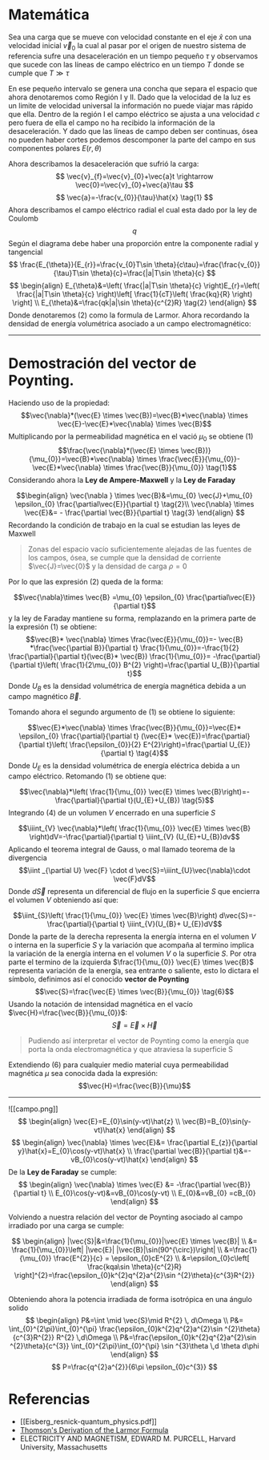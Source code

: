 # Matemática 

Sea una carga que se mueve con velocidad constante en el eje $\hat{x}$ con una velocidad inicial $\vec{v}_{0}$ la cual al pasar por el origen de nuestro sistema de referencia sufre una desaceleración en un tiempo pequeño $\tau$ y observamos que sucede con las líneas de campo eléctrico en un tiempo $T$ donde se cumple que $T\gg \tau$


En ese pequeño intervalo se genera una concha que separa el espacio que ahora denotaremos como Región I y II. Dado que la velocidad de la luz es un limite de velocidad universal la información no puede viajar mas rápido que ella. Dentro de la región I el campo eléctrico se ajusta a una velocidad $c$ pero fuera de ella el campo no ha recibido la información de la desaceleración. Y dado que las líneas de campo deben ser continuas, ósea no pueden haber cortes podemos descomponer la parte del campo en sus componentes polares $E(r, \theta)$

Ahora describamos la desaceleración que sufrió la carga:
$$
\vec{v}_{f}=\vec{v}_{0}+\vec{a}t \rightarrow \vec{0}=\vec{v}_{0}+\vec{a}\tau
$$
$$
\vec{a}=-\frac{v_{0}}{\tau}\hat{x} \tag{1}
$$
Ahora describamos el campo eléctrico radial el cual esta dado por la ley de Coulomb
$$
q
$$
Según el diagrama debe haber una proporción entre la componente radial y tangencial 
$$
\frac{E_{\theta}}{E_{r}}=\frac{v_{0}T\sin \theta}{c\tau}=\frac{\frac{v_{0}}{\tau}T\sin \theta}{c}=\frac{|a|T\sin \theta}{c}
$$
$$
\begin{align}
E_{\theta}&=\left( \frac{|a|T\sin \theta}{c} \right)E_{r}=\left( \frac{|a|T\sin \theta}{c} \right)\left[ \frac{1}{cT}\left( \frac{kq}{R} \right) \right] \\
E_{\theta}&=\frac{qk|a|\sin \theta}{c^{2}R} \tag{2}
\end{align}
$$
Donde denotaremos $(2)$ como la formula de Larmor. Ahora recordando la densidad de energía volumétrica asociado a un campo electromagnético: 
_____
# Demostración del vector de Poynting.
Haciendo uso de la propiedad:$$\vec{\nabla}*(\vec{E} \times \vec{B})=\vec{B}*\vec{\nabla} \times \vec{E}-\vec{E}*\vec{\nabla} \times \vec{B}$$ Multiplicando por la permeabilidad magnética en el vació $\mu_{0}$ se obtiene $(1)$ $$\frac{\vec{\nabla}*(\vec{E} \times \vec{B})}{\mu_{0}}=\vec{B}*\vec{\nabla} \times \frac{\vec{E}}{\mu_{0}}-\vec{E}*\vec{\nabla} \times \frac{\vec{B}}{\mu_{0}} \tag{1}$$
Considerando ahora la **Ley de Ampere-Maxwell** y la **Ley de Faraday** 

$$\begin{align}
\vec{\nabla } \times \vec{B}&=\mu_{0} \vec{J}+\mu_{0} \epsilon_{0}  \frac{\partial\vec{E}}{\partial t} \tag{2}\\
\vec{\nabla} \times \vec{E}&= - \frac{\partial \vec{B}}{\partial t} \tag{3}
\end{align} 
$$
Recordando la condición de trabajo en la cual se estudian las leyes de Maxwell 

> Zonas del espacio vacío suficientemente alejadas de las fuentes de los campos, ósea, se cumple que la densidad de corriente $\vec{J}=\vec{0}$ y la densidad de carga $\rho=0$

Por lo que las expresión $(2)$ queda de la forma:

$$\vec{\nabla}\times \vec{B} =\mu_{0} \epsilon_{0}  \frac{\partial\vec{E}}{\partial t}$$
y la ley de Faraday mantiene su forma, remplazando en la primera parte de la expresión $(1)$ se obtiene: $$\vec{B}* \vec{\nabla} \times \frac{\vec{E}}{\mu_{0}}=- \vec{B} *\frac{\vec{\partial B}}{\partial t} \frac{1}{\mu_{0}}=-\frac{1}{2} \frac{\partial}{\partial t}(\vec{B}* \vec{B}) \frac{1}{\mu_{0}}= -\frac{\partial}{\partial t}\left( \frac{1}{2\mu_{0}} B^{2} \right)=\frac{\partial U_{B}}{\partial t}$$Donde $U_{B}$ es la densidad volumétrica de energía magnética debida a un campo magnético $\vec{B}$. 

Tomando ahora el segundo argumento de $(1)$ se obtiene lo siguiente:

$$\vec{E}*\vec{\nabla} \times \frac{\vec{B}}{\mu_{0}}=\vec{E}* \epsilon_{0} \frac{\partial}{\partial t} (\vec{E}* \vec{E})=\frac{\partial}{\partial t}\left( \frac{\epsilon_{0}}{2} E^{2}\right)=\frac{\partial U_{E}}{\partial t} \tag{4}$$
Donde $U_{E}$ es la densidad volumétrica de energía eléctrica debida a un campo eléctrico. Retomando $(1)$ se obtiene que:

$$\vec{\nabla}*\left( \frac{1}{\mu_{0}} \vec{E} \times \vec{B}\right)=-\frac{\partial}{\partial t}(U_{E}+U_{B}) \tag{5}$$
Integrando $(4)$ de un volumen $V$  encerrado en una superficie $S$ 

$$\iiint_{V} \vec{\nabla}*\left( \frac{1}{\mu_{0}} \vec{E} \times \vec{B} \right)dV=-\frac{\partial}{\partial t} \iiint_{V} (U_{E}+U_{B})dv$$
Aplicando el teorema integral de Gauss, o mal llamado teorema de la divergencia$$\iint _{\partial U} \vec{F} \cdot d \vec{S}=\iiint_{U}\vec{\nabla}\cdot \vec{F}dV$$
Donde $d\vec{S}$ representa un diferencial de flujo en la superficie $S$ que encierra el volumen $V$ obteniendo así que:

$$\iint_{S}\left( \frac{1}{\mu_{0}} \vec{E} \times \vec{B}\right) d\vec{S}=- \frac{\partial}{\partial t} \iiint_{V}(U_{B}+ U_{E})dV$$
Donde la parte de la derecha representa la energía interna en el volumen $V$ o interna en la superficie $S$ y la variación que acompaña al termino implica la variación de la energía interna en el volumen $V$ o la superficie $S$. Por otra parte el termino de la izquierda $\frac{1}{\mu_{0}} \vec{E} \times \vec{B}$ representa variación de la energía, sea entrante o saliente, esto lo dictara el símbolo, definimos así el conocido **vector de Poynting** $$\vec{S}=\frac{\vec{E} \times \vec{B}}{\mu_{0}} \tag{6}$$
Usando la notación de intensidad magnética en el vacío $\vec{H}=\frac{\vec{B}}{\mu_{0}}$:
$$\vec{S}=\vec{E} \times \vec{H}$$
> Pudiendo así interpretar el vector de Poynting como la energía que porta la onda electromagnética y que atraviesa la superficie S

Extendiendo $(6)$ para cualquier medio material cuya permeabilidad magnética $\mu$ sea conocida dada la expresión:$$\vec{H}=\frac{\vec{B}}{\mu}$$
_____
![[campo.png]]
$$
\begin{align}
\vec{E}=E_{0}\sin(y-vt)\hat{z} \\
\vec{B}=B_{0}\sin(y-vt)\hat{x}
\end{align}
$$
$$
\begin{align}
\vec{\nabla} \times \vec{E}&= \frac{\partial E_{z}}{\partial y}\hat{x}=E_{0}\cos(y-vt)\hat{x} \\
\frac{\partial \vec{B}}{\partial t}&=-vB_{0}\cos(y-vt)\hat{x}  
\end{align}
$$
De la **Ley de Faraday** se cumple:
$$
\begin{align}
\vec{\nabla} \times \vec{E} &= -\frac{\partial \vec{B}}{\partial t} \\
E_{0}\cos(y-vt)&=vB_{0}\cos(y-vt) \\
E_{0}&=vB_{0} =cB_{0}
\end{align}
$$

Volviendo a nuestra relación del vector de Poynting asociado al campo irradiado por una carga se cumple:

$$
\begin{align}
|\vec{S}|&=\frac{1}{\mu_{0}}|\vec{E} \times \vec{B}| \\
&= \frac{1}{\mu_{0}}\left| |\vec{E}| |\vec{B}|\sin(90^{\circ})\right| \\
&=\frac{1}{\mu_{0}} \frac{E^{2}}{c} = \epsilon_{0}cE^{2} \\
&=\epsilon_{0}c\left[ \frac{kqa\sin \theta}{c^{2}R} \right]^{2}=\frac{\epsilon_{0}k^{2}q^{2}a^{2}\sin ^{2}\theta}{c^{3}R^{2}}
\end{align}
$$

Obteniendo ahora la potencia irradiada de forma isotrópica en una ángulo solido
$$
\begin{align}
P&=\int \mid \vec{S}\mid R^{2} \, d\Omega  \\
P&= \int_{0}^{2\pi}\int_{0}^{\pi}  \frac{\epsilon_{0}k^{2}q^{2}a^{2}\sin ^{2}\theta}{c^{3}R^{2}} R^{2} \,d\Omega \\
P&=\frac{\epsilon_{0}k^{2}q^{2}a^{2}\sin ^{2}\theta}{c^{3}} \int_{0}^{2\pi}\int_{0}^{\pi} \sin ^{3}\theta \,d \theta d\phi
\end{align}
$$
$$
P=\frac{q^{2}a^{2}}{6\pi \epsilon_{0}c^{3}}
$$



# Referencias 

- [[Eisberg_resnick-quantum_physics.pdf]]
- [Thomson's Derivation of the Larmor Formula](http://www.mysearch.org.uk/website1/html/475.Radiation.html) 
- ELECTRICITY AND MAGNETISM, EDWARD M. PURCELL, Harvard University, Massachusetts
